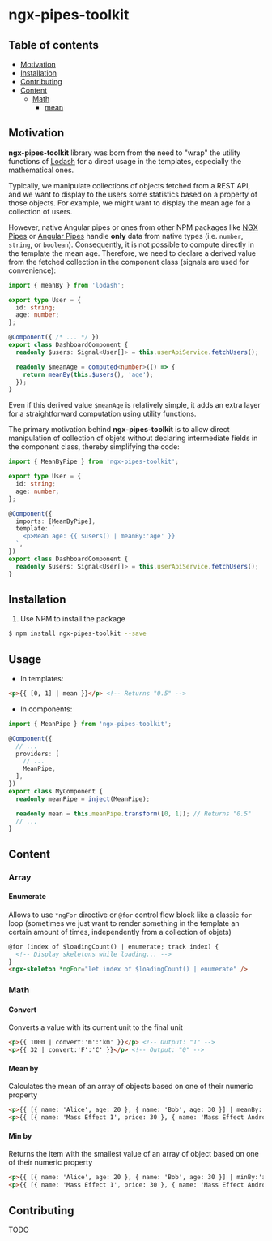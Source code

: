 # ngx-pipes-toolkit

## Table of contents

- [Motivation](#motivation)
- [Installation](#installation)
- [Contributing](#contributing)
- [Content](#content)
  - [Math](#math)
    - [mean](#mean)

## Motivation

**ngx-pipes-toolkit** library was born from the need to "wrap" the utility functions of [Lodash](https://lodash.com/docs) for a direct usage in the templates, especially the mathematical ones.

Typically, we manipulate collections of objects fetched from a REST API, and we want to display to the users some statistics based on a property of those objects. For example, we might want to display the mean age for a collection of users.

However, native Angular pipes or ones from other NPM packages like [NGX Pipes](https://www.npmjs.com/package/ngx-pipes) or [Angular Pipes](https://www.npmjs.com/package/ngx-pipes) handle **only** data from native types (i.e. `number`, `string`, or `boolean`). Consequently, it is not possible to compute directly in the template the mean age. Therefore, we need to declare a derived value from the fetched collection in the component class (signals are used for convenience):

```typescript
import { meanBy } from 'lodash';

export type User = {
  id: string;
  age: number;
};

@Component({ /* ... */ })
export class DashboardComponent {
  readonly $users: Signal<User[]> = this.userApiService.fetchUsers();

  readonly $meanAge = computed<number>(() => {
    return meanBy(this.$users(), 'age');
  });
}
```

Even if this derived value `$meanAge` is relatively simple, it adds an extra layer for a straightforward computation using utility functions.

The primary motivation behind **ngx-pipes-toolkit** is to allow direct manipulation of collection of objets without declaring intermediate fields in the component class, thereby simplifying the code:

```typescript
import { MeanByPipe } from 'ngx-pipes-toolkit';

export type User = {
  id: string;
  age: number;
};

@Component({
  imports: [MeanByPipe],
  template: `
    <p>Mean age: {{ $users() | meanBy:'age' }}
  `,
})
export class DashboardComponent {
  readonly $users: Signal<User[]> = this.userApiService.fetchUsers();
}
```

## Installation

1. Use NPM to install the package

```bash
$ npm install ngx-pipes-toolkit --save
```

## Usage

- In templates:

```html
<p>{{ [0, 1] | mean }}</p> <!-- Returns "0.5" -->
```

- In components:

```typescript
import { MeanPipe } from 'ngx-pipes-toolkit';

@Component({
  // ...
  providers: [
    // ...
    MeanPipe,
  ],
})
export class MyComponent {
  readonly meanPipe = inject(MeanPipe);

  readonly mean = this.meanPipe.transform([0, 1]); // Returns "0.5"
  // ...
}
```

## Content

### Array

#### Enumerate

Allows to use `*ngFor` directive or `@for` control flow block like a classic `for` loop (sometimes we just want to render something in the template an certain amount of times, independently from a collection of objets)

```html
@for (index of $loadingCount() | enumerate; track index) {
  <!-- Display skeletons while loading... -->
}
<ngx-skeleton *ngFor="let index of $loadingCount() | enumerate" />
```

### Math

#### Convert

Converts a value with its current unit to the final unit

```html
<p>{{ 1000 | convert:'m':'km' }}</p> <!-- Output: "1" -->
<p>{{ 32 | convert:'F':'C' }}</p> <!-- Output: "0" -->
```

#### Mean by

Calculates the mean of an array of objects based on one of their numeric property
```html
<p>{{ [{ name: 'Alice', age: 20 }, { name: 'Bob', age: 30 }] | meanBy:'age' }}</p> <!-- Output: "25" -->
<p>{{ [{ name: 'Mass Effect 1', price: 30 }, { name: 'Mass Effect Andromeda', price: 40 }] | meanBy:'price' }}</p> <!-- Output: "35" -->
```

#### Min by
Returns the item with the smallest value of an array of object based on one of their numeric property
```html
<p>{{ [{ name: 'Alice', age: 20 }, { name: 'Bob', age: 30 }] | minBy:'age' }}</p> <!-- Output: "{ name: 'Alice', age: 20 }" -->
<p>{{ [{ name: 'Mass Effect 1', price: 30 }, { name: 'Mass Effect Andromeda', price: 40 }] | minBy:'price' }}</p> <!-- Output: "{ name: 'Mass Effect 1', price: 30 }" -->
```

## Contributing

TODO
